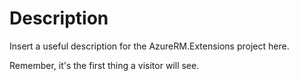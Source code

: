 ﻿# Description

Insert a useful description for the AzureRM.Extensions project here.

Remember, it's the first thing a visitor will see.